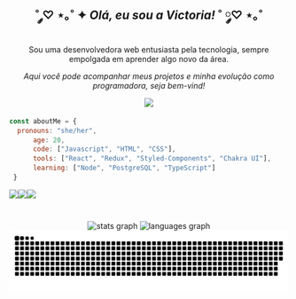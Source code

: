 <h2 align="center"> ˚ ༘♡ ⋆｡˚ ✦ <i>Olá, eu sou a Victoria!</i> ˚ ༘♡ ⋆｡˚ </h2>

<p align="center">Sou uma desenvolvedora web entusiasta pela tecnologia, sempre empolgada em aprender algo novo da área.</p>
<p align="center"><i>Aqui você pode acompanhar meus projetos e minha evolução como programadora, seja bem-vind!</i></p>
<p align="center"><img src="https://pryrotech.github.io/projects.gif" width="100"/></p>
  
  ```javascript
  const aboutMe = {
  	pronouns: "she/her",
    	age: 20,
    	code: ["Javascript", "HTML", "CSS"],
    	tools: ["React", "Redux", "Styled-Components", "Chakra UI"],
      	learning: ["Node", "PostgreSQL", "TypeScript"]
   }
  ```
  [<img align="left" src="https://img.shields.io/badge/LinkedIn-0077B5?style=for-the-badge&logo=linkedin&logoColor=white" />](https://www.linkedin.com/in/victoriavianx/)
  [<img align="left" src="https://img.shields.io/badge/Gmail-D14836?style=for-the-badge&logo=gmail&logoColor=white" />](mailto:victoriagarcia963@gmail.com)
  [<img align="left" src="https://img.shields.io/badge/Instagram-E4405F?style=for-the-badge&logo=instagram&logoColor=white" />](https://www.instagram.com/ipsaluna/)

<br/>

###

<br clear="both">

<div align="center">
  <img src="https://github-readme-stats.vercel.app/api?hide_title=false&hide_rank=false&show_icons=true&include_all_commits=true&count_private=true&disable_animations=false&theme=midnight-purple&locale=en&hide_border=true&username=victoriavianx" height="150" alt="stats graph"  />
  <img src="https://github-readme-stats.vercel.app/api/top-langs?locale=en&hide_title=false&layout=compact&card_width=320&langs_count=5&theme=midnight-purple&hide_border=true&username=victoriavianx" height="150" alt="languages graph"  />
</div>

<div align="center">
  <img src="https://github.com/victoriavianx/victoriavianx/blob/output/github-contribution-grid-snake-dark.svg" alt="Snake animation" />
</div>
  
###
